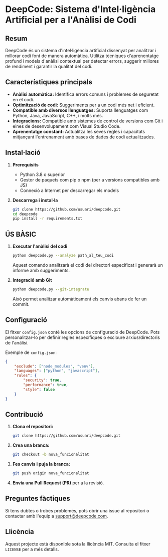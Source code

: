 # DeepCode: Sistema d'Intel·ligència Artificial per a l'Anàlisi de Codi

## Resum
DeepCode és un sistema d'intel·ligència artificial dissenyat per analitzar i millorar codi font de manera automàtica. Utilitza tècniques d'aprenentatge profund i models d'anàlisi contextual per detectar errors, suggerir millores de rendiment i garantir la qualitat del codi.

## Característiques principals

- **Anàlisi automàtica:** Identifica errors comuns i problemes de seguretat en el codi.
- **Optimització de codi:** Suggeriments per a un codi més net i eficient.
- **Compatible amb diversos llenguatges:** Suporta llenguatges com Python, Java, JavaScript, C++, i molts més.
- **Integracions:** Compatible amb sistemes de control de versions com Git i eines de desenvolupament com Visual Studio Code.
- **Aprenentatge constant:** Actualitza les seves regles i capacitats mitjançant l'entrenament amb bases de dades de codi actualitzades.

## Instal·lació

1. **Prerequisits**
   - Python 3.8 o superior
   - Gestor de paquets com pip o npm (per a versions compatibles amb JS)
   - Connexió a Internet per descarregar els models

2. **Descarrega i instal·la**
   ```bash
   git clone https://github.com/usuari/deepcode.git
   cd deepcode
   pip install -r requirements.txt
   ```

## ÚS BÀSIC

1. **Executar l'anàlisi del codi**
   ```bash
   python deepcode.py --analyze path_al_teu_codi
   ```
   Aquest comando analitzarà el codi del directori especificat i generarà un informe amb suggeriments.

2. **Integració amb Git**
   ```bash
   python deepcode.py --git-integrate
   ```
   Això permet analitzar automàticament els canvis abans de fer un commit.

## Configuració

El fitxer `config.json` conté les opcions de configuració de DeepCode. Pots personalitzar-lo per definir regles específiques o excloure arxius/directoris de l'anàlisi.

Exemple de `config.json`:
```json
{
    "exclude": ["node_modules", "venv"],
    "languages": ["python", "javascript"],
    "rules": {
        "security": true,
        "performance": true,
        "style": false
    }
}
```

## Contribució

1. **Clona el repositori:**
   ```bash
   git clone https://github.com/usuari/deepcode.git
   ```
2. **Crea una branca:**
   ```bash
   git checkout -b nova_funcionalitat
   ```
3. **Fes canvis i puja la branca:**
   ```bash
   git push origin nova_funcionalitat
   ```
4. **Envia una Pull Request (PR)** per a la revisió.

## Preguntes fàctiques

Si tens dubtes o trobes problemes, pots obrir una issue al repositori o contactar amb l'equip a [support@deepcode.com](mailto:support@deepcode.com).

## Llicència

Aquest projecte està disponible sota la llicència MIT. Consulta el fitxer `LICENSE` per a més detalls.

